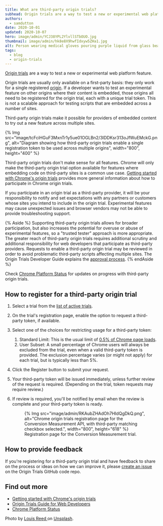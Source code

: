 ```yaml
---
title: What are third-party origin trials?
subhead: Origin trials are a way to test a new or experimental web platform feature. A third-party origin trial makes it possible for providers of embedded content to try out a new feature across multiple sites.
authors:
  - samdutton
date: 2020-10-01
updated: 2020-10-07
hero: image/admin/YCJ38YPL2YlvllSTbOUO.jpg
thumbnail: image/admin/hk8e8X9hwfIdxyw5ZHa1.jpg
alt: Person wearing medical gloves pouring purple liquid from glass beaker into flask. Bristol Robotics Laboratory, UK.
tags:
  - blog
  - origin-trials
---
```


[Origin trials](/origin-trials) are a way to test a new or experimental web platform
feature.

Origin trials are usually only available on a first-party basis: they only work for a single
registered [origin](/same-site-same-origin/#origin). If a developer wants to test an
experimental feature on other origins where their content is embedded, those origins all need to be
registered for the origin trial, each with a unique trial token. This is not a scalable approach for
testing scripts that are embedded across a number of sites.

Third-party origin trials make it possible for providers of embedded content to try out a new
feature across multiple sites.

{% Img src="image/tcFciHGuF3MxnTr1y5ue01OGLBn2/3lDDKsr313oJfWuEMckG.png", alt="Diagram showing how third-party origin trials enable a single registration token to be used across multiple origins", width="800", height="400" %}

Third-party origin trials don't make sense for all features. Chrome will only make the third-party
origin trial option available for features where embedding code on third-party sites is a common use
case.  [Getting started with Chrome's origin trials](https://developers.chrome.com/origintrials/)
provides more general information about how to participate in Chrome origin trials.

If you participate in an origin trial as a third-party provider, it will be your responsibility to
notify and set expectations with any partners or customers whose sites you intend to include in the
origin trial. Experimental features may cause unexpected issues and browser vendors may not be able
to provide troubleshooting support.

{% Aside %}
Supporting third-party origin trials allows for broader participation, but also increases the
potential for overuse or abuse of experimental features, so a "trusted tester" approach is more
appropriate. The greater reach of third-party origin trials requires additional scrutiny and
additional responsibility for web developers that participate as third-party providers. Requests to
enable a third-party origin trial may be reviewed in order to avoid problematic third-party scripts
affecting multiple sites. The Origin Trials Developer Guide explains the
[approval process](https://github.com/GoogleChrome/OriginTrials/blob/gh-pages/developer-guide.md#18-how-can-i-enable-an-experimental-feature-as-embedded-content-on-different-domains).
{% endAside %}

Check [Chrome Platform Status](https://www.chromestatus.com/features/5691464711405568) for updates
on progress with third-party origin trials.

## How to register for a third-party origin trial

1. Select a trial from the [list of active
   trials](https://developers.chrome.com/origintrials/#/trials/active).
1. On the trial's registration page, enable the option to request a third-party token, if
   available.
1. Select one of the choices for restricting usage for a third-party token:
   1. Standard Limit: This is the usual limit of
      [0.5% of Chrome page loads](https://github.com/GoogleChrome/OriginTrials/blob/gh-pages/developer-guide.md#3-what-happens-if-a-large-site-such-as-a-google-service-starts-depending-on-an-experimental-feature).
   1. User Subset: A small percentage of Chrome users will always be excluded from the trial,
      even when a valid third-party token is provided. The exclusion percentage varies (or might
      not apply) for each trial, but is typically less than 5%.

1. Click the Register button to submit your request.
1. Your third-party token will be issued immediately, unless further review of the request is
   required. (Depending on the trial, token requests may require review.)
1. If review is required, you'll be notified by email when the review is complete and your
   third-party token is ready.

   <figure>
     {% Img src="image/admin/RKAubZHAdOh7HIdQgDkQ.png", alt="Chrome origin trials registration page for the Conversion Measurement API, with third-party matching checkbox selected.", width="800", height="618" %}
     <figcaption>Registration page for the Conversion Measurement trial.</figcaption>
   </figure>

## How to provide feedback

If you're registering for a third-party origin trial and have feedback to share on the process or
ideas on how we can improve it, please [create an
issue](https://github.com/GoogleChrome/OriginTrials/issues/new) on the Origin Trials GitHub code
repo.

## Find out more

-  [Getting started with Chrome's origin trials](/origin-trials)
-  [Origin Trials Guide for Web Developers](https://github.com/GoogleChrome/OriginTrials/blob/gh-pages/developer-guide.md)
-  [Chrome Platform Status](https://www.chromestatus.com/features/5691464711405568)

Photo by [Louis Reed
](https://unsplash.com/@_louisreed) on [Unsplash](https://unsplash.com/photos/JeInkKlI2Po).
